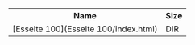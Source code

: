 <table>
<tr><th>Name</th><th>Size</th></tr>
<tr><td>
[Esselte 100](Esselte 100/index.html)
</td><td>DIR</td></tr>
</table>
